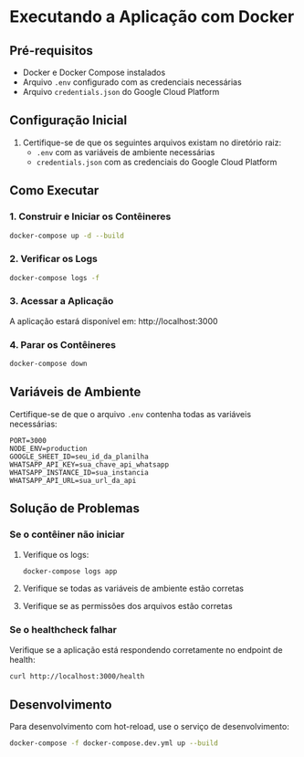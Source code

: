 # Executando a Aplicação com Docker

## Pré-requisitos
- Docker e Docker Compose instalados
- Arquivo `.env` configurado com as credenciais necessárias
- Arquivo `credentials.json` do Google Cloud Platform

## Configuração Inicial

1. Certifique-se de que os seguintes arquivos existam no diretório raiz:
   - `.env` com as variáveis de ambiente necessárias
   - `credentials.json` com as credenciais do Google Cloud Platform

## Como Executar

### 1. Construir e Iniciar os Contêineres

```bash
docker-compose up -d --build
```

### 2. Verificar os Logs

```bash
docker-compose logs -f
```

### 3. Acessar a Aplicação

A aplicação estará disponível em: http://localhost:3000

### 4. Parar os Contêineres

```bash
docker-compose down
```

## Variáveis de Ambiente

Certifique-se de que o arquivo `.env` contenha todas as variáveis necessárias:

```
PORT=3000
NODE_ENV=production
GOOGLE_SHEET_ID=seu_id_da_planilha
WHATSAPP_API_KEY=sua_chave_api_whatsapp
WHATSAPP_INSTANCE_ID=sua_instancia
WHATSAPP_API_URL=sua_url_da_api
```

## Solução de Problemas

### Se o contêiner não iniciar

1. Verifique os logs:
   ```bash
   docker-compose logs app
   ```

2. Verifique se todas as variáveis de ambiente estão corretas

3. Verifique se as permissões dos arquivos estão corretas

### Se o healthcheck falhar

Verifique se a aplicação está respondendo corretamente no endpoint de health:

```bash
curl http://localhost:3000/health
```

## Desenvolvimento

Para desenvolvimento com hot-reload, use o serviço de desenvolvimento:

```bash
docker-compose -f docker-compose.dev.yml up --build
```
